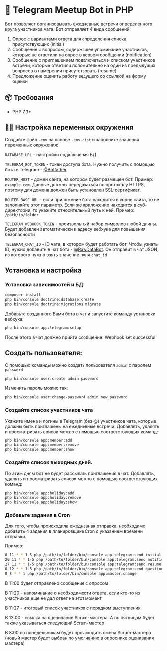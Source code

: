 # 🤖 Telegram Meetup Bot in PHP

Бот позволяет организовывать ежедневные встречи определенного круга участников чата. Бот отправляет 4 вида сообщений:
1. Опрос с вариантами ответа для определения списка присутствующих (initial)
2. Сообщение с вопросом, содержащее упоминание участников, которые не ответили на опрос в первом сообщении (notification)
3. Сообщение с приглашением подключаться и списком участников встречи, которые ответили положительно на один из предыдущих вопросов о намерении присутствовать (resume)
4. Предложение оценить работу ведущего со ссылкой на форму оценки

## 📦 Требования

* PHP 7.3+

## 👩‍💻 Настройка переменных окружения

Создайте файл `.env` на основе `.env.dist` и заполните значения переменных окружения:

`DATABASE_URL` - настройки подключения БД

`TELEGRAM_BOT_TOKEN` - токен доступа бота. Нужно получить с помощью бота в Telegram - [@Botfather](https://t.me/botfather)

`ROUTER_HOST` - домен сайта, на котором будет размещен бот. Пример: `example.com`. Данные должны передаваться по протоколу HTTPS, поэтому для домена должен быть установлен SSL-сертификат.

`ROUTER_BASE_URL` - если приложение бота находится в корне сайта, то не заполняйте этот параметр. Если же приложение находится в суб-директории, то укажите относительный путь к ней. Пример: `/path/to/folder`

`TELEGRAM_WEBHOOK_TOKEN` - произвольный набор символов любой длины. Будет добавлен автоматически к адресу вебхука для повышения безопасности

`TELEGRAM_CHAT_ID` - ID чата, в котором будет работать бот. Чтобы узнать ID, нужно добавить в чат бота - [@RawDataBot](https://t.me/RawDataBot). Он отправит в чат JSON, из которого нужно взять значение поля `chat_id`

## Установка и настройка

### Установка зависимостей и БД:

```bash
composer install
php bin/console doctrine:database:create
php bin/console doctrine:migrations:migrate
```

Добавьте созданного Вами бота в чат и запустите команду установки вебхука:
```bash
php bin/console app:telegram:setup
```
После этого в чат должно прийти сообщение 'Webhook set successful'

## Создать пользователя:
С помощью команды можно создать пользователя `admin` с паролем `password`
```bash
php bin/console user:create admin password
```

Изменить пароль можно так:
```bash
php bin/console user:change-password admin new_password
```

### Создайте список участников чата 
Укажите имена и логины в Telegram (без @) участников чата, которые должны быть приглашены на ежедневные встречи. Добавлять, удалять и просматривать список можно с помощью соответствующих команд:
```bash
php bin/console app:member:add
php bin/console app:member:remove
php bin/console app:member:show
```
### Создайте список выходных дней. 
По этим дням бот не будет рассылать приглашения в чат. Добавлять, удалять и просматривать список можно с помощью соответствующих команд:
```bash
php bin/console app:holiday:add
php bin/console app:holiday:remove
php bin/console app:holiday:show
```
### Добавьте задания в Cron
Для того, чтобы происходила ежедневная отправка, необходимо добавить 4 задания в планировщике Cron с указанием времени отправки.

Пример:
```bash
0 11 * * 1-5 php /path/to/folder/bin/console app:telegram:send initial
20 11 * * 1-5 php /path/to/folder/bin/console app:telegram:send notification
27 11 * * 1-5 php /path/to/folder/bin/console app:telegram:send resume
0 12 * * 1-5 php /path/to/folder/bin/console app:telegram:send questionnaire
0 8 * * 1 php /path/to/folder/bin/console app:master:change
```
В 11:00 будет отправлено сообщение с опросом

В 11:20 - напоминание о необходимости ответа, если кто-то из участников еще не дал ответ на этот момент

В 11:27 - итоговый список участников с порядком выступления

В 12:00 - ссылка на оценивание Scrum-мастера. А по пятницам будет также указываться следующий Scrum-мастер

В 8:00 по понедельникам будет происходить смена Scrum-мастера (новый мастер будет выбран по умолчанию в опроснике оценивания мастера)